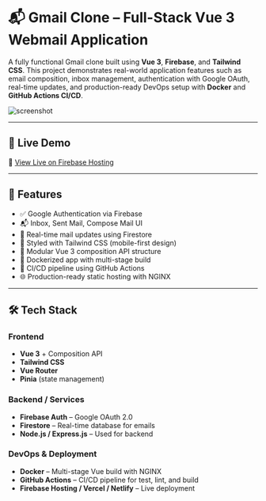 # 📬 Gmail Clone – Full-Stack Vue 3 Webmail Application

A fully functional Gmail clone built using **Vue 3**, **Firebase**, and **Tailwind CSS**. This project demonstrates real-world application features such as email composition, inbox management, authentication with Google OAuth, real-time updates, and production-ready DevOps setup with **Docker** and **GitHub Actions CI/CD**.

![screenshot](./screenshots/inbox.png) <!-- Add your own screenshot -->

---

## 🚀 Live Demo

🔗 [View Live on Firebase Hosting](https://your-deployment-url.com)

---

## 📌 Features

- ✅ Google Authentication via Firebase
- 📬 Inbox, Sent Mail, Compose Mail UI
- 🔄 Real-time mail updates using Firestore
- 🎨 Styled with Tailwind CSS (mobile-first design)
- 🧱 Modular Vue 3 composition API structure
- 🐳 Dockerized app with multi-stage build
- 🔄 CI/CD pipeline using GitHub Actions
- 🌐 Production-ready static hosting with NGINX

---

## 🛠 Tech Stack

### Frontend
- **Vue 3** + Composition API
- **Tailwind CSS**
- **Vue Router**
- **Pinia** (state management)

### Backend / Services
- **Firebase Auth** – Google OAuth 2.0
- **Firestore** – Real-time database for emails
- **Node.js / Express.js** – Used for backend

### DevOps & Deployment
- **Docker** – Multi-stage Vue build with NGINX
- **GitHub Actions** – CI/CD pipeline for test, lint, and build
- **Firebase Hosting / Vercel / Netlify** – Live deployment


